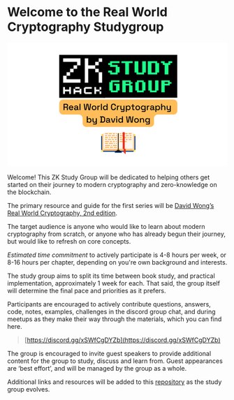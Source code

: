 <meta property="og:image" content="../assets/images/rwc-cover-trans-v1.png"/>

# Welcome to the Real World Cryptography Studygroup

![RWC Study Group](../assets/images/rwc-cover-trans-v1.png)

Welcome! This ZK Study Group will be dedicated to helping others get started on their journey to modern cryptography and zero-knowledge on the blockchain.

The primary resource and guide for the first series will be [David Wong’s Real World Cryptography, 2nd edition](https://www.manning.com/books/real-world-cryptography). 

The target audience is anyone who would like to learn about modern cryptography from scratch, or anyone who has already begun their journey, but would like to refresh on core concepts. 

*Estimated time commitment* to actively participate is 4-8 hours per week, or 8-16 hours per chapter, depending on you're own background and interests.

The study group aims to split its time between book study, and practical implementation, approximately 1 week for each. That said, the group itself will determine the final pace and priorities as it prefers. 

Participants are encouraged to actively contribute questions, answers, code, notes, examples, challenges in the discord group chat, and during meetups as they make their way through the materials, which you can find here.

 > [https://discord.gg/xSWfCgDYZb](https://discord.gg/xSWfCgDYZb)

The group is encouraged to invite guest speakers to provide additional content for the group to study, discuss and learn from. Guest appearances are ‘best effort’, and will be managed by the group as a whole.

Additional links and resources will be added to this [repository](https://zk-community.github.io/realworld-cryptography-studygroup/) as the study group evolves. 
